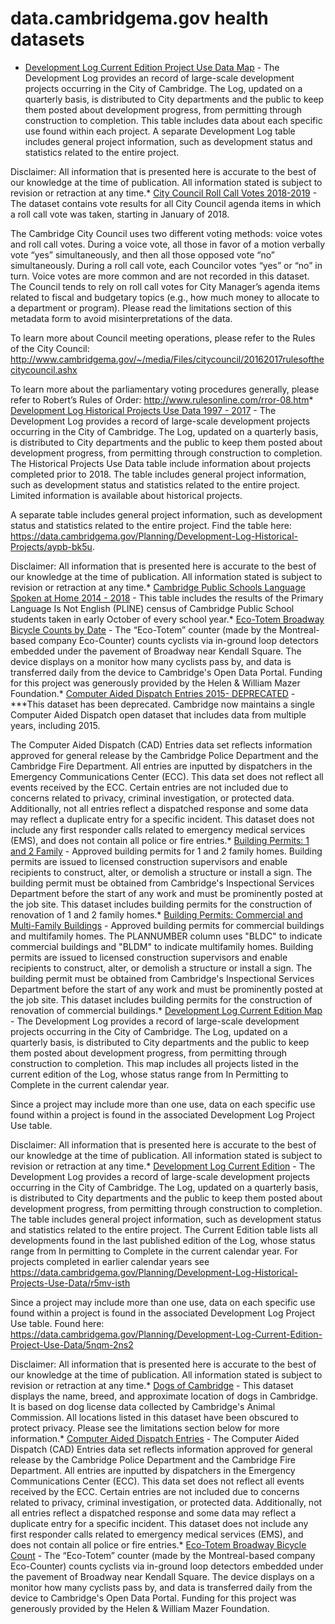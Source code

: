 # data.cambridgema.gov health datasets
* [Development Log Current Edition Project Use Data Map](https://data.cambridgema.gov/d/n2h4-yabd) - The Development Log provides an record of large-scale development projects occurring in the City of Cambridge. The Log, updated on a quarterly basis, is distributed to City departments and the public to keep them posted about development progress, from permitting through construction to completion. This table includes data about each specific use found within each project. A separate Development Log table includes general project information, such as development status and statistics related to the entire project.

Disclaimer: All information that is presented here is accurate to the best of our knowledge at the time of publication. All information stated is subject to revision or retraction at any time.* [City Council Roll Call Votes 2018-2019](https://data.cambridgema.gov/d/3g59-fvq4) - The dataset contains vote results for all City Council agenda items in which a roll call vote was taken, starting in January of 2018. 

The Cambridge City Council uses two different voting methods: voice votes and roll call votes. During a voice vote, all those in favor of a motion verbally vote “yes” simultaneously, and then all those opposed vote “no” simultaneously. During a roll call vote, each Councilor votes “yes” or “no” in turn. Voice votes are more common and are not recorded in this dataset. The Council tends to rely on roll call votes for City Manager’s agenda items related to fiscal and budgetary topics (e.g., how much money to allocate to a department or program). Please read the limitations section of this metadata form to avoid misinterpretations of the data. 

To learn more about Council meeting operations, please refer to the Rules of the City Council: http://www.cambridgema.gov/~/media/Files/citycouncil/20162017rulesofthecitycouncil.ashx

To learn more about the parliamentary voting procedures generally, please refer to Robert’s Rules of Order: 
http://www.rulesonline.com/rror-08.htm* [Development Log Historical Projects Use Data 1997 - 2017](https://data.cambridgema.gov/d/r5mv-isth) - The Development Log provides a record of large-scale development projects occurring in the City of Cambridge. The Log, updated on a quarterly basis, is distributed to City departments and the public to keep them posted about development progress, from permitting through construction to completion. The Historical Projects Use Data table include information about projects completed prior to 2018. The table includes general project information, such as development status and statistics related to the entire project. Limited information is available about historical projects.

A separate table includes general project information, such as development status and statistics related to the entire project. Find the table here: https://data.cambridgema.gov/Planning/Development-Log-Historical-Projects/aypb-bk5u.

Disclaimer: All information that is presented here is accurate to the best of our knowledge at the time of publication. All information stated is subject to revision or retraction at any time.* [Cambridge Public Schools Language Spoken at Home 2014 - 2018](https://data.cambridgema.gov/d/vkjy-igvt) - This table includes the results of the Primary Language Is Not English (PLINE) census of Cambridge Public School students taken in early October of every school year.* [Eco-Totem Broadway Bicycle Counts by Date](https://data.cambridgema.gov/d/9yzv-hx4u) - The “Eco-Totem” counter (made by the Montreal-based company Eco-Counter) counts cyclists via in-ground loop detectors embedded under the pavement of Broadway near Kendall Square. The device displays on a monitor how many cyclists pass by, and data is transferred daily from the device to Cambridge's Open Data Portal. Funding for this project was generously provided by the Helen & William Mazer Foundation.* [Computer Aided Dispatch Entries 2015- DEPRECATED](https://data.cambridgema.gov/d/akku-y4tf) - ***This dataset has been deprecated. Cambridge now maintains a single Computer Aided Dispatch open dataset that includes data from multiple years, including 2015.

The Computer Aided Dispatch (CAD) Entries data set reflects information approved for general release by the Cambridge Police Department and the Cambridge Fire Department. All entries are inputted by dispatchers in the Emergency Communications Center (ECC). This data set does not reflect all events received by the ECC. Certain entries are not included due to concerns related to privacy, criminal investigation, or protected data. Additionally, not all entries reflect a dispatched response and some data may reflect a duplicate entry for a specific incident. This dataset does not include any first responder calls related to emergency medical services (EMS), and does not contain all police or fire entries.* [Building Permits: 1 and 2 Family](https://data.cambridgema.gov/d/52p4-36ct) - Approved building permits for 1 and 2 family homes. Building permits are issued to licensed construction supervisors and enable recipients to construct, alter, or demolish a structure or install a sign. The building permit must be obtained from Cambridge's Inspectional Services Department before the start of any work and must be prominently posted at the job site. This dataset includes building permits for the construction of renovation of 1 and 2 family homes.* [Building Permits: Commercial and Multi-Family Buildings](https://data.cambridgema.gov/d/24a8-ex6a) - Approved building permits for commercial buildings and multifamily homes. The PLANNUMBER column uses "BLDC" to indicate commercial buildings and "BLDM" to indicate multifamily homes. Building permits are issued to licensed construction supervisors and enable recipients to construct, alter, or demolish a structure or install a sign. The building permit must be obtained from Cambridge's Inspectional Services Department before the start of any work and must be prominently posted at the job site. This dataset includes building permits for the construction of renovation of commercial buildings.* [Development Log Current Edition Map](https://data.cambridgema.gov/d/7tkb-6nee) - The Development Log provides a record of large-scale development projects occurring in the City of Cambridge. The Log, updated on a quarterly basis, is distributed to City departments and the public to keep them posted about development progress, from permitting through construction to completion. This map includes all projects listed in the current edition of the Log, whose status range from In Permitting to Complete in the current calendar year. 

Since a project may include more than one use, data on each specific use found within a project is found in the associated Development Log Project Use table. 

Disclaimer: All information that is presented here is accurate to the best of our knowledge at the time of publication. All information stated is subject to revision or retraction at any time.* [Development Log Current Edition](https://data.cambridgema.gov/d/wjwg-93qh) - The Development Log provides a record of large-scale development projects occurring in the City of Cambridge. The Log, updated on a quarterly basis, is distributed to City departments and the public to keep them posted about development progress, from permitting through construction to completion. The table includes general project information, such as development status and statistics related to the entire project. The Current Edition table lists all developments found in the last published edition of the Log, whose status range from In permitting to Complete in the current calendar year. For projects completed in earlier calendar years see https://data.cambridgema.gov/Planning/Development-Log-Historical-Projects-Use-Data/r5mv-isth

Since a project may include more than one use, data on each specific use found within a project is found in the associated Development Log Project Use table. Found here: https://data.cambridgema.gov/Planning/Development-Log-Current-Edition-Project-Use-Data/5nqm-2ns2

Disclaimer: All information that is presented here is accurate to the best of our knowledge at the time of publication. All information stated is subject to revision or retraction at any time.* [Dogs of Cambridge](https://data.cambridgema.gov/d/sckh-3xyx) - This dataset displays the name, breed, and approximate location of dogs in Cambridge. It is based on dog license data collected by Cambridge's Animal Commission. All locations listed in this dataset have been obscured to protect privacy. Please see the limitations section below for more information.* [Computer Aided Dispatch Entries](https://data.cambridgema.gov/d/ppai-cur6) - The Computer Aided Dispatch (CAD) Entries data set reflects information approved for general release by the Cambridge Police Department and the Cambridge Fire Department. All entries are inputted by dispatchers in the Emergency Communications Center (ECC). This data set does not reflect all events received by the ECC. Certain entries are not included due to concerns related to privacy, criminal investigation, or protected data. Additionally, not all entries reflect a dispatched response and some data may reflect a duplicate entry for a specific incident. This dataset does not include any first responder calls related to emergency medical services (EMS), and does not contain all police or fire entries.* [Eco-Totem Broadway Bicycle Count](https://data.cambridgema.gov/d/q8v9-mcfg) - The “Eco-Totem” counter (made by the Montreal-based company Eco-Counter) counts cyclists via in-ground loop detectors embedded under the pavement of Broadway near Kendall Square. The device displays on a monitor how many cyclists pass by, and data is transferred daily from the device to Cambridge's Open Data Portal. Funding for this project was generously provided by the Helen & William Mazer Foundation.